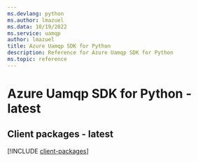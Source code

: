 ```yaml
---
ms.devlang: python
ms.author: lmazuel
ms.data: 10/19/2022
ms.service: uamqp
author: lmazuel
title: Azure Uamqp SDK for Python
description: Reference for Azure Uamqp SDK for Python
ms.topic: reference
---
```

# Azure Uamqp SDK for Python - latest

## Client packages - latest
[!INCLUDE [client-packages](uamqp-client-index.md)]